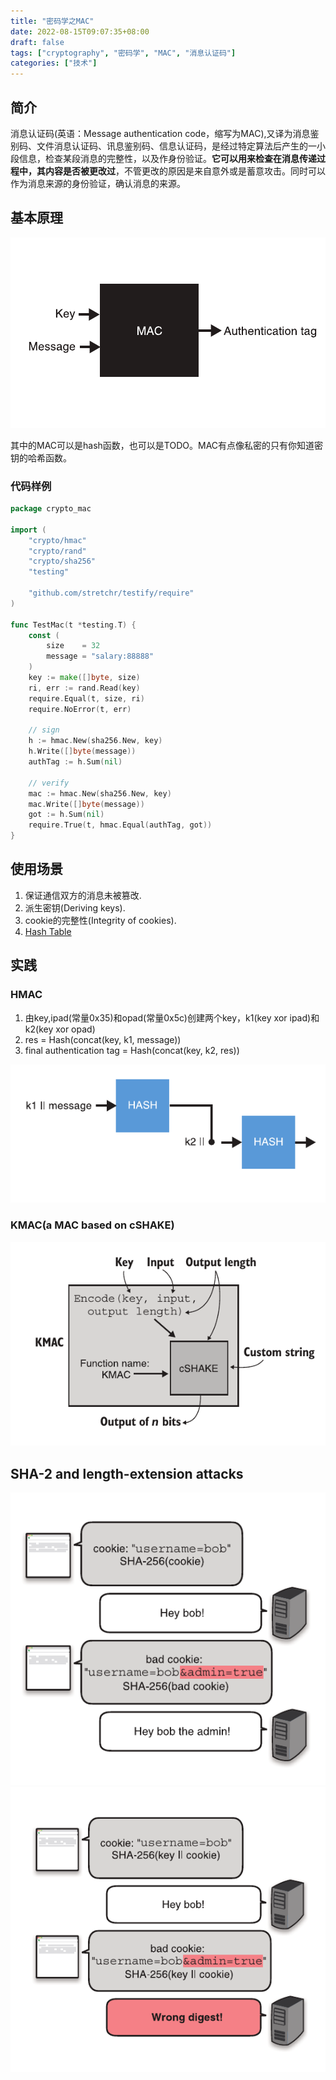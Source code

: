 ```yaml
---
title: "密码学之MAC"
date: 2022-08-15T09:07:35+08:00
draft: false
tags: ["cryptography", "密码学", "MAC", "消息认证码"]
categories: ["技术"]
---
```


## 简介
消息认证码(英语：Message authentication code，缩写为MAC),又译为消息鉴别码、文件消息认证码、讯息鉴别码、信息认证码，是经过特定算法后产生的一小段信息，检查某段消息的完整性，以及作身份验证。**它可以用来检查在消息传递过程中，其内容是否被更改过**，不管更改的原因是来自意外或是蓄意攻击。同时可以作为消息来源的身份验证，确认消息的来源。

## 基本原理


![mac_interface.png](mac_interface.png)

其中的MAC可以是hash函数，也可以是TODO。MAC有点像私密的只有你知道密钥的哈希函数。

### 代码样例
```go
package crypto_mac

import (
	"crypto/hmac"
	"crypto/rand"
	"crypto/sha256"
	"testing"

	"github.com/stretchr/testify/require"
)

func TestMac(t *testing.T) {
	const (
		size    = 32
		message = "salary:88888"
	)
	key := make([]byte, size)
	ri, err := rand.Read(key)
	require.Equal(t, size, ri)
	require.NoError(t, err)
	
	// sign
	h := hmac.New(sha256.New, key)
	h.Write([]byte(message))
	authTag := h.Sum(nil)

	// verify
	mac := hmac.New(sha256.New, key)
	mac.Write([]byte(message))
	got := h.Sum(nil)
	require.True(t, hmac.Equal(authTag, got))
}
```


## 使用场景
1. 保证通信双方的消息未被篡改.
2. 派生密钥(Deriving keys).
3. cookie的完整性(Integrity of cookies).
4. [Hash Table](https://en.wikipedia.org/wiki/Collision_attack#Hash_flooding)


## 实践

### HMAC

1. 由key,ipad(常量0x35)和opad(常量0x5c)创建两个key，k1(key xor ipad)和k2(key xor opad)
2. res = Hash(concat(key, k1, message))
3. final authentication tag = Hash(concat(key, k2, res))

![hmac_flow.png](hmac_flow.png)

### KMAC(a MAC based on cSHAKE)
![kmac.png](kmac.png)

## SHA-2 and length-extension attacks
![after.png](after.png)
![before.png](before.png)